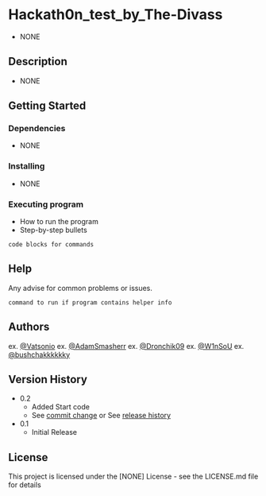 # Hackath0n_test_by_The-Divass

* NONE

## Description

* NONE

## Getting Started

### Dependencies

* NONE

### Installing

* NONE

### Executing program

* How to run the program
* Step-by-step bullets
```
code blocks for commands
```

## Help

Any advise for common problems or issues.
```
command to run if program contains helper info
```

## Authors

ex. [@Vatsonio](https://t.me/vatsonio)
ex. [@AdamSmasherr](https://t.me/IllaIlev)
ex. [@Dronchik09](https://t.me/andriy_chornobai)
ex. [@W1nSoU](https://t.me/W1nSoU)
ex. [@bushchakkkkkky](https://t.me/bushchakk)

## Version History

* 0.2
    * Added Start code
    * See [commit change]() or See [release history]()
* 0.1
    * Initial Release

## License

This project is licensed under the [NONE] License - see the LICENSE.md file for details

